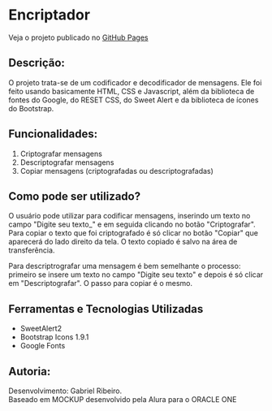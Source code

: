 # Encriptador

Veja o projeto publicado no [GitHub Pages](https://gabriersdev.github.io/Encriptador/)

## Descrição:
  
  O projeto trata-se de um codificador e decodificador de mensagens. Ele foi feito usando basicamente HTML, CSS e Javascript, além da biblioteca de fontes do Google, do RESET CSS, do Sweet Alert e da biblioteca de ícones do Bootstrap. 

## Funcionalidades:

  1. Criptografar mensagens
  1. Descriptografar mensagens
  1. Copiar mensagens (criptografadas ou descriptografadas)

## Como pode ser utilizado?

  O usuário pode utilizar para codificar mensagens, inserindo um texto no campo "Digite seu texto_" e em seguida clicando no botão "Criptografar". Para copiar o texto que foi criptografado é só clicar no botão "Copiar" que aparecerá do lado direito da tela. O texto copiado é salvo na área de transferência.

  Para descriptrografar uma mensagem é bem semelhante o processo: primeiro se insere um texto no campo "Digite seu texto" e depois é só clicar em "Descriptografar". O passo para copiar é o mesmo.

## Ferramentas e Tecnologias Utilizadas
  - SweetAlert2
  - Bootstrap Icons 1.9.1
  - Google Fonts

## Autoria:

  Desenvolvimento: Gabriel Ribeiro. <br>
  Baseado em MOCKUP desenvolvido pela Alura para o ORACLE ONE
